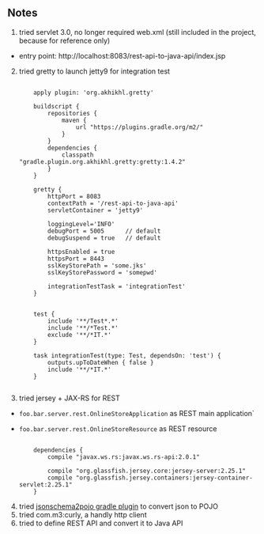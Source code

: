## Notes
1. tried servlet 3.0, no longer required web.xml (still included in the project, because for reference only)
  - entry point: http://localhost:8083/rest-api-to-java-api/index.jsp
2. tried gretty to launch jetty9 for integration test
    ```

        apply plugin: 'org.akhikhl.gretty'
    
        buildscript {
            repositories {
                maven {
                    url "https://plugins.gradle.org/m2/"
                }
            }
            dependencies {
                classpath "gradle.plugin.org.akhikhl.gretty:gretty:1.4.2"
            }
        }
        
        gretty {
            httpPort = 8083
            contextPath = '/rest-api-to-java-api'
            servletContainer = 'jetty9'
            
            loggingLevel='INFO'
            debugPort = 5005      // default
            debugSuspend = true   // default
        
            httpsEnabled = true
            httpsPort = 8443
            sslKeyStorePath = 'some.jks'
            sslKeyStorePassword = 'somepwd'  
            
            integrationTestTask = 'integrationTest'  
        }
        
        
        test {
            include '**/Test*.*'
            include '**/*Test.*'
            exclude '**/*IT.*'
        }
        
        task integrationTest(type: Test, dependsOn: 'test') {
            outputs.upToDateWhen { false }
            include '**/*IT.*'
        }
      
    ```
3. tried jersey + JAX-RS for REST
  - `foo.bar.server.rest.OnlineStoreApplication` as REST main application`
  - `foo.bar.server.rest.OnlineStoreResource` as REST resource

    ```
    
        dependencies {
            compile "javax.ws.rs:javax.ws.rs-api:2.0.1"
            
            compile "org.glassfish.jersey.core:jersey-server:2.25.1"
            compile "org.glassfish.jersey.containers:jersey-container-servlet:2.25.1"
        }
    ```    
    
4. tried [jsonschema2pojo gradle plugin](https://github.com/joelittlejohn/jsonschema2pojo/tree/master/jsonschema2pojo-gradle-plugin) to convert json to POJO
5. tried com.m3:curly, a handly http client
6. tried to define REST API and convert it to Java API

